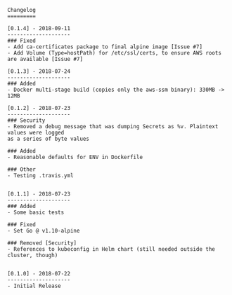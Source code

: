 	Changelog
	=========

	[0.1.4] - 2018-09-11
	--------------------
	### Fixed
	- Add ca-certificates package to final alpine image [Issue #7]
	- Add Volume (Type=hostPath) for /etc/ssl/certs, to ensure AWS roots are available [Issue #7]

	[0.1.3] - 2018-07-24
	--------------------
	### Added
	- Docker multi-stage build (copies only the aws-ssm binary): 330MB -> 12MB

	[0.1.2] - 2018-07-23
	--------------------
	### Security
	- Removed a debug message that was dumping Secrets as %v. Plaintext values were logged
	as a series of byte values

	### Added
	- Reasonable defaults for ENV in Dockerfile

	### Other
	- Testing .travis.yml


	[0.1.1] - 2018-07-23
	--------------------
	### Added
	- Some basic tests

	### Fixed
	- Set Go @ v1.10-alpine

	### Removed [Security]
	- References to kubeconfig in Helm chart (still needed outside the cluster, though)


	[0.1.0] - 2018-07-22
	--------------------
	- Initial Release

